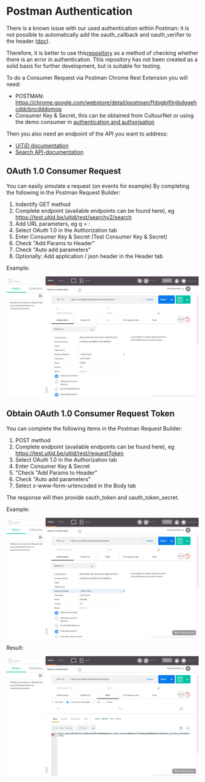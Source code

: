 ---
---

# Postman Authentication

There is a known issue with our used authentication within Postman: it is not possible to automatically add the oauth_callback and oauth_verifier to the header ([doc](https://github.com/postmanlabs/postman-app-support/issues/283)).

Therefore, it is better to use this[repository](https://github.com/cultuurnet/php-oauth-example) as a method of checking whether there is an error in authentication. This repository has not been created as a solid basis for further development, but is suitable for testing.

To do a Consumer Request via Postman Chrome Rest Extension you will need:

* POSTMAN: https://chrome.google.com/webstore/detail/postman/fhbjgbiflinjbdggehcddcbncdddomop
* Consumer Key & Secret, this can be obtained from CultuurNet or using the demo consumer in [authentication and authorisation](http://documentatie.uitdatabank.be/content/uitid/latest/index.html)

Then you also need an endpoint of the API you want to address:

* [UiTiD documentation](http://tools.uitdatabank.be/docs/functionaliteiten)
* [Search API-documentation](http://documentatie.uitdatabank.be/content/search_api/latest/index.html)

## OAuth 1.0 Consumer Request

You can easily simulate a request (on events for example) By completing the following in the Postman Request Builder:

1. Indentify GET method
2. Complete endpoint (available endpoints can be found here), eg https://test.uitid.be/uitid/rest/searchv2/search
3. Add URL parameters, eg q = :
4. Select OAuth 1.0 in the Authorization tab
5. Enter Consumer Key & Secret (Test Consumer Key & Secret)
6. Check "Add Params to Header"
7. Check "Auto add parameters"
8. Optionally: Add application / json header in the Header tab



Example:

![Postman Consumer Request](/img/postman-consumer-request.png "Postman Consumer Request")

## Obtain OAuth 1.0 Consumer Request Token

You can complete the following items in the Postman Request Builder:

1. POST method
2. Complete endpoint (available endpoints can be found here), eg https://test.uitid.be/uitid/rest/requestToken
3. Select OAuth 1.0 in the Authorization tab
4. Enter Consumer Key & Secret
5. "Check "Add Params to Header"
6. Check "Auto add parameters"
7. Select x-www-form-urlencoded in the Body tab

The response will then provide oauth_token and oauth_token_secret.

Example:

![Postman Consumer Request Token](/img/postman-request-token1.png "Postman Consumer Request Token")

Result:

![Postman Consumer Request Token Result](/img/postman-request-token-result.png "Postman Consumer Request Token Result")
